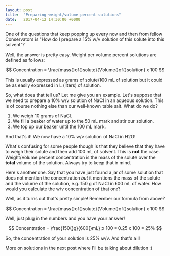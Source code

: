 ```yaml
---
layout: post
title:  "Preparing weight/volume percent solutions"
date:   2017-04-12 14:30:00 +0000
---
```


One of the questions that keep popping up every now and then from fellow Conservators is "How do I prepare a 15% w/v solution of this solute into this solvent"?

Well, the answer is pretty easy. Weight per volume percent solutions are defined as follows:

$$
Concentration = \frac{mass{}of{}solute}{Volume{}of{}solution} x 100
$$

This is usually expressed as grams of solute/100 mL of solution but it could be as easily expressed in L (liters) of solution.

So, what does that tell us? Let me give you an example. Let's suppose that we need to prepare a 10% w/v solution of NaCl in an aqueous solution. This is of course nothing else than our well-known table salt. What do we do?

1. We weigh 10 grams of NaCl.
2. We fill a beaker of water up to the 50 mL mark and stir our solution.
3. We top up our beaker until the 100 mL mark.

And that's it! We now have a 10% w/v solution of NaCl in H2O!

What's confusing for some people though is that they believe that they have to weigh their solute and then add 100 mL of solvent. This is **not** the case. Weight/Volume percent concentration is the mass of the solute over the **total** volume of the solution. Always try to keep that in mind.

Here's another one. Say that you have just found a jar of some solution that does not mention the concentration *but* it mentions the mass of the solute and the volume of the solution, e.g. 150 g of NaCl in 600 mL of water. How would you calculate the w/v concentration of that one? 

Well, as it turns out that's pretty simple! Remember our formula from above?

$$
Concentration = \frac{mass{}of{}solute}{Volume{}of{}solution} x 100
$$
 
Well, just plug in the numbers and you have your answer!

$$
Concentration = \frac{150{}g}{600{}mL} x 100 = 0.25 x 100 = 25%
$$

So, the concentration of your solution is 25% w/v. And that's all!

More on solutions in the next post where I'll be talking about dilution :)

